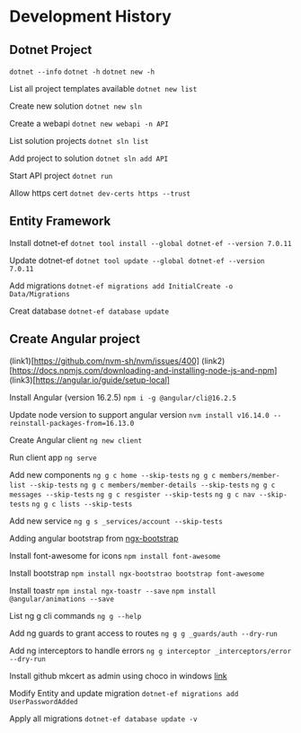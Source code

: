 # Development History

## Dotnet Project 
`dotnet --info`
`dotnet -h`
`dotnet new -h`

List all project templates available
`dotnet new list`

Create new solution
`dotnet new sln`

Create a webapi
`dotnet new webapi -n API`

List solution projects 
`dotnet sln list`

Add project to solution
`dotnet sln add API`

Start API project 
`dotnet run`

Allow https cert
`dotnet dev-certs https --trust`

## Entity Framework 

Install dotnet-ef
`dotnet tool install --global dotnet-ef --version 7.0.11`

Update dotnet-ef
`dotnet tool update --global dotnet-ef --version 7.0.11`

Add migrations
`dotnet-ef migrations add InitialCreate -o Data/Migrations`

Creat database
`dotnet-ef database update`


## Create Angular project
(link1)[https://github.com/nvm-sh/nvm/issues/400]
(link2)[https://docs.npmjs.com/downloading-and-installing-node-js-and-npm]
(link3)[https://angular.io/guide/setup-local]

Install Angular (version 16.2.5)
`npm i -g @angular/cli@16.2.5`

Update node version to support angular version
`nvm install v16.14.0 --reinstall-packages-from=16.13.0`

Create Angular client
`ng new client`

Run client app
`ng serve`

Add new components
`ng g c home --skip-tests`
`ng g c members/member-list --skip-tests`
`ng g c members/member-details --skip-tests`
`ng g c messages --skip-tests`
`ng g c resgister --skip-tests`
`ng g c nav --skip-tests`
`ng g c lists --skip-tests`

Add new service
`ng g s _services/account --skip-tests`

Adding angular bootstrap from [ngx-bootstrap](https://valor-software.com/ngx-bootstrap/#/documentation)

Install font-awesome for icons
`npm install font-awesome`

Install bootstrap 
`npm install ngx-bootstrao bootstrap font-awesome`

Install toastr
`npm instal ngx-toastr --save`
`npm install @angular/animations --save`

List ng g cli commands
`ng g --help`

Add ng guards to grant access to routes
`ng g g _guards/auth --dry-run`

Add ng interceptors to handle errors
`ng g interceptor _interceptors/error --dry-run  `

Install github mkcert as admin using choco in windows [link](https://github.com/FiloSottile/mkcert)

Modify Entity and update migration
`dotnet-ef migrations add UserPasswordAdded`

Apply all migrations
`dotnet-ef database update -v`

